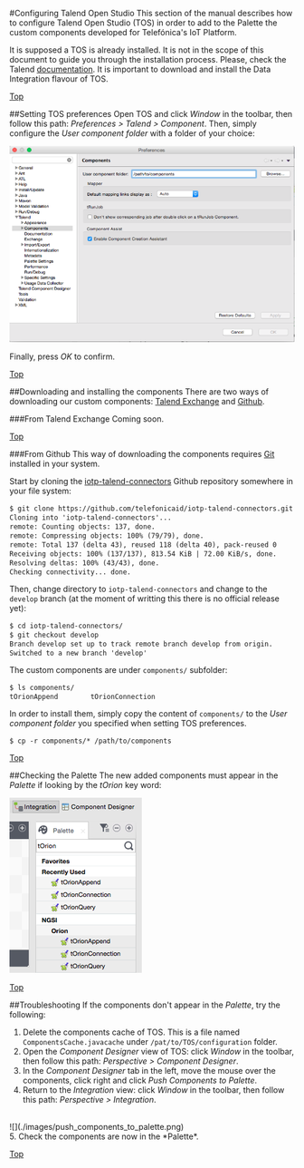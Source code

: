 #<a name="top"></a>Configuring Talend Open Studio
This section of the manual describes how to configure Talend Open Studio (TOS) in order to add to the Palette the custom components developed for Telefónica's IoT Platform.

It is supposed a TOS is already installed. It is not in the scope of this document to guide you through the installation process. Please, check the Talend [documentation](https://www.talend.com/download/talend-open-studio). It is important to download and install the Data Integration flavour of TOS.

[Top](#top)

##Setting TOS preferences
Open TOS and click *Window* in the toolbar, then follow this path: *Preferences > Talend > Component*. Then, simply configure the *User component folder* with a folder of your choice:

![](./images/setting_tos_preferences.png)

Finally, press *OK* to confirm.

[Top](#top)

##Downloading and installing the components
There are two ways of downloading our custom components: [Talend Exchange](https://exchange.talend.com/) and [Github](https://github.com/telefonicaid/iotp-talend-connectors).

###From Talend Exchange
Coming soon.

[Top](#top)

###From Github
This way of downloading the components requires [Git](https://git-scm.com/) installed in your system.

Start by cloning the [iotp-talend-connectors]((https://github.com/telefonicaid/iotp-talend-connectors)) Github repository somewhere in your file system:

```
$ git clone https://github.com/telefonicaid/iotp-talend-connectors.git
Cloning into 'iotp-talend-connectors'...
remote: Counting objects: 137, done.
remote: Compressing objects: 100% (79/79), done.
remote: Total 137 (delta 43), reused 118 (delta 40), pack-reused 0
Receiving objects: 100% (137/137), 813.54 KiB | 72.00 KiB/s, done.
Resolving deltas: 100% (43/43), done.
Checking connectivity... done.
```

Then, change directory to `iotp-talend-connectors` and change to the `develop` branch (at the moment of writting this there is no official release yet):

```
$ cd iotp-talend-connectors/
$ git checkout develop
Branch develop set up to track remote branch develop from origin.
Switched to a new branch 'develop'
```

The custom components are under `components/` subfolder:

```
$ ls components/
tOrionAppend		tOrionConnection
```

In order to install them, simply copy the content of `components/` to the *User component folder* you specified when setting TOS preferences.

```
$ cp -r components/* /path/to/components
```

[Top](#top)

##Checking the Palette
The new added components must appear in the *Palette* if looking by the *tOrion* key word:

![](./images/palette.png)

[Top](#top)

##Troubleshooting
If the components don't appear in the *Palette*, try the following:

1. Delete the components cache of TOS. This is a file named `ComponentsCache.javacache` under `/pat/to/TOS/configuration` folder.
2. Open the *Component Designer* view of TOS: click *Window* in the toolbar, then follow this path: *Perspective > Component Designer*.
3. In the *Component Designer* tab in the left, move the mouse over the components, click right and click *Push Components to Palette*.
4. Return to the *Integration* view: click *Window* in the toolbar, then follow this path: *Perspective > Integration*.
<br>
![](./images/push_components_to_palette.png)
<br>
5. Check the components are now in the *Palette*.

[Top](#top)
